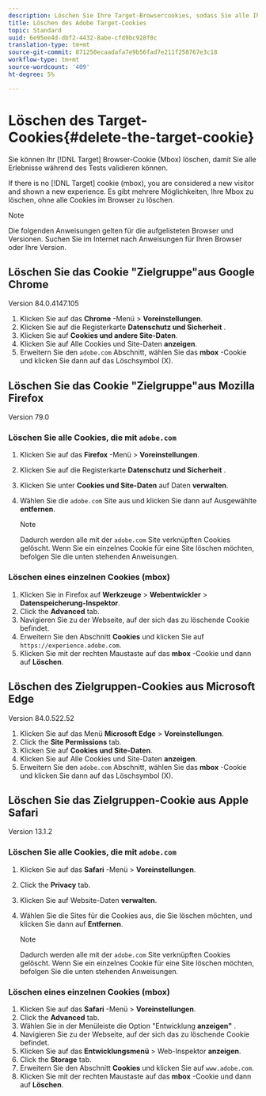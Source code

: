 ```yaml
---
description: Löschen Sie Ihre Target-Browsercookies, sodass Sie alle Ihre Erlebnisse validieren können.
title: Löschen des Adobe Target-Cookies
topic: Standard
uuid: 6e95ee4d-dbf2-4432-8abe-cfd9bc928f0c
translation-type: tm+mt
source-git-commit: 871250ecaadafa7e9b56fad7e211f258767e3c18
workflow-type: tm+mt
source-wordcount: '409'
ht-degree: 5%

---
```



# Löschen des Target-Cookies{#delete-the-target-cookie}

Sie können Ihr [!DNL Target] Browser-Cookie (Mbox) löschen, damit Sie alle Erlebnisse während des Tests validieren können.

If there is no [!DNL Target] cookie (mbox), you are considered a new visitor and shown a new experience. Es gibt mehrere Möglichkeiten, Ihre Mbox zu löschen, ohne alle Cookies im Browser zu löschen.

>[!NOTE]
>
>Die folgenden Anweisungen gelten für die aufgelisteten Browser und Versionen. Suchen Sie im Internet nach Anweisungen für Ihren Browser oder Ihre Version.

## Löschen Sie das Cookie &quot;Zielgruppe&quot;aus Google Chrome

Version 84.0.4147.105

1. Klicken Sie auf das **Chrome** -Menü > **Voreinstellungen**.
1. Klicken Sie auf die Registerkarte **Datenschutz und Sicherheit** .
1. Klicken Sie auf **Cookies und andere Site-Daten**.
1. Klicken Sie auf Alle Cookies und Site-Daten **anzeigen**.
1. Erweitern Sie den `adobe.com` Abschnitt, wählen Sie das **mbox** -Cookie und klicken Sie dann auf das Löschsymbol (X).

## Löschen Sie das Cookie &quot;Zielgruppe&quot;aus Mozilla Firefox

Version 79.0

### Löschen Sie alle Cookies, die mit `adobe.com`

1. Klicken Sie auf das **Firefox** -Menü > **Voreinstellungen**.
1. Klicken Sie auf die Registerkarte **Datenschutz und Sicherheit** .
1. Klicken Sie unter **Cookies und Site-Daten** auf Daten **verwalten**.
1. Wählen Sie die `adobe.com` Site aus und klicken Sie dann auf Ausgewählte **entfernen**.

   >[!NOTE]
   >
   >Dadurch werden alle mit der `adobe.com` Site verknüpften Cookies gelöscht. Wenn Sie ein einzelnes Cookie für eine Site löschen möchten, befolgen Sie die unten stehenden Anweisungen.

### Löschen eines einzelnen Cookies (mbox)

1. Klicken Sie in Firefox auf **Werkzeuge** > **Webentwickler** > **Datenspeicherung-Inspektor**.
1. Click the **Advanced** tab.
1. Navigieren Sie zu der Webseite, auf der sich das zu löschende Cookie befindet.
1. Erweitern Sie den Abschnitt **Cookies** und klicken Sie auf `https://experience.adobe.com`.
1. Klicken Sie mit der rechten Maustaste auf das **mbox** -Cookie und dann auf **Löschen**.

## Löschen des Zielgruppen-Cookies aus Microsoft Edge

Version 84.0.522.52

1. Klicken Sie auf das Menü **Microsoft Edge** > **Voreinstellungen**.
1. Click the **Site Permissions** tab.
1. Klicken Sie auf **Cookies und Site-Daten**.
1. Klicken Sie auf Alle Cookies und Site-Daten **anzeigen**.
1. Erweitern Sie den `adobe.com` Abschnitt, wählen Sie das **mbox** -Cookie und klicken Sie dann auf das Löschsymbol (X).

## Löschen Sie das Zielgruppen-Cookie aus Apple Safari

Version 13.1.2

### Löschen Sie alle Cookies, die mit `adobe.com`

1. Klicken Sie auf das **Safari** -Menü > **Voreinstellungen**.
1. Click the **Privacy** tab.
1. Klicken Sie auf Website-Daten **verwalten**.
1. Wählen Sie die Sites für die Cookies aus, die Sie löschen möchten, und klicken Sie dann auf **Entfernen**.

   >[!NOTE]
   >
   >Dadurch werden alle mit der `adobe.com` Site verknüpften Cookies gelöscht. Wenn Sie ein einzelnes Cookie für eine Site löschen möchten, befolgen Sie die unten stehenden Anweisungen.

### Löschen eines einzelnen Cookies (mbox)

1. Klicken Sie auf das **Safari** -Menü > **Voreinstellungen**.
1. Click the **Advanced** tab.
1. Wählen Sie in der Menüleiste die Option &quot;Entwicklung **anzeigen&quot;** .
1. Navigieren Sie zu der Webseite, auf der sich das zu löschende Cookie befindet.
1. Klicken Sie auf das **Entwicklungsmenü** > Web-Inspektor **anzeigen**.
1. Click the **Storage** tab.
1. Erweitern Sie den Abschnitt **Cookies** und klicken Sie auf `www.adobe.com`.
1. Klicken Sie mit der rechten Maustaste auf das **mbox** -Cookie und dann auf **Löschen**.
